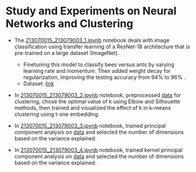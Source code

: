 # Study and Experiments on Neural Networks and Clustering
- The [213070015_213079003_1.ipynb](https://github.com/213079003/EE769-IML/blob/main/Assignment3/213070015_213079003_1.ipynb) notebook deals with image classification using transfer learning of a ResNet-18 architecture that is pre-trained on a large dataset (ImageNet).
    - Finetuning this model to classify bees versus ants by varying learning rate and momentum. Then added weight decay for regularization, improving the testing accuracy from 94% to 96% .
    - Dataset: [link](https://download.pytorch.org/tutorial/hymenoptera_data.zip)
- In [213070015_213079003_2.ipynb](https://github.com/213079003/EE769-IML/blob/main/Assignment3/213070015_213079003_1.ipynb) notebook, preprocessed [data](https://github.com/213079003/EE769-IML/blob/main/Assignment3/DataClustering.csv) for clustering, chose the optimal value of k using Elbow and Silhouette methods, then trained and visualized the effect of k in k-means clustering using t-sne embedding.
- In [213070015_213079003_3.ipynb](https://github.com/213079003/EE769-IML/blob/main/Assignment3/213070015_213079003_1.ipynb) notebook, trained principal component analysis on [data](https://github.com/213079003/EE769-IML/blob/main/Assignment3/DataPCA.csv) and selected the number of dimensions based on the variance explained.
  
- In [213070015_213079003_4.ipynb](https://github.com/213079003/EE769-IML/blob/main/Assignment3/213070015_213079003_1.ipynb) notebook, trained kernel principal component analysis on [data](https://github.com/213079003/EE769-IML/blob/main/Assignment3/DataKPCA.csv) and selected the number of dimensions based on the variance explained.

